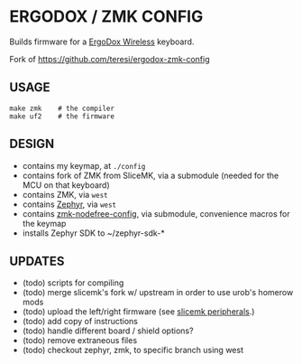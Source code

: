 # ERGODOX / ZMK CONFIG

Builds firmware for a [ErgoDox Wireless](https://www.slicemk.com/pages/ergodox-wireless) keyboard.

Fork of https://github.com/teresi/ergodox-zmk-config


## USAGE


```
make zmk    # the compiler
make uf2    # the firmware
```

## DESIGN

- contains my keymap, at `./config`
- contains fork of ZMK from SliceMK, via a submodule (needed for the MCU on that keyboard)
- contains ZMK, via `west`
- contains [Zephyr](https://github.com/zephyrproject-rtos/zephyr), via `west`
- contains [zmk-nodefree-config](https://github.com/urob/zmk-nodefree-config), via submodule, convenience macros for the keymap
- installs Zephyr SDK to ~/zephyr-sdk-*


## UPDATES

- (todo) scripts for compiling
- (todo) merge slicemk's fork w/ upstream in order to use urob's homerow mods
- (todo) upload the left/right firmware (see [slicemk peripherals](https://www.slicemk.com/pages/ergodox-wireless-peripheral).)
- (todo) add copy of instructions
- (todo) handle different board / shield options?
- (todo) remove extraneous files
- (todo) checkout zephyr, zmk, to specific branch using west
